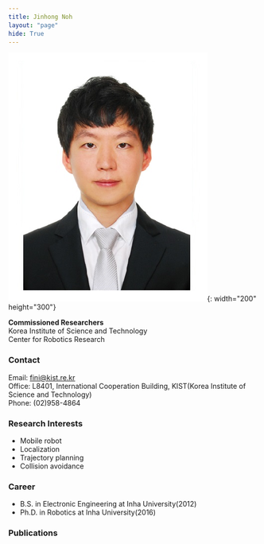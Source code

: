 ```yaml
---
title: Jinhong Noh
layout: "page"
hide: True
---
```


![picture](../assets/images/people/jinhong.jpg){: width="200" height="300"}

**Commissioned  Researchers**<br>Korea Institute of Science and Technology<br>Center for Robotics Research

### Contact

Email: fini@kist.re.kr <br>
Office: L8401, International Cooperation Building, KIST(Korea Institute of Science and Technology) <br>
Phone: (02)958-4864

### Research Interests

- Mobile robot
- Localization
- Trajectory planning
- Collision avoidance

### Career

- B.S. in Electronic Engineering at Inha University(2012)
- Ph.D. in Robotics at Inha University(2016)

### Publications

